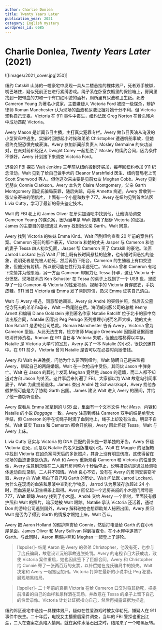 ```yaml
---
author: Charlie Donlea
title: Twenty Years Later
publication_year: 2021
category: English mystery
wordpress_id: 6685
---
```


# Charlie Donlea, <i>Twenty Years Later</i> (2021)

![[images/2021_cover.jpg|250]]

纽约 Catskill 山脉的一幢豪宅中发现一具从二楼悬挂的裸体男尸，死者双手被绑，嘴巴堵住，疑似死前正在进行紧缚游戏。绳子系在卧室衣橱里的保险箱上，房间里找到一把带血的刀和一个有口红印迹的酒杯，厕所里有尿液和卫生纸。死者 Cameron Young 为著名小说家，主要嫌疑人 Victoria Ford 被控一级谋杀，辩护律师 Roman Manchester 认为现场的血液和尿液证据对她十分不利，但 Victoria 坚称自己无辜。Victoria 在 911 事件中丧生，纽约法医 Greg Norton 在骨头残片中成功匹配 Victoria。

Avery Mason 是新闻节目主播，主打真实犯罪专栏。Avery 做节目表演从淹没的小型货车中逃生，实操时回想起小时候和弟弟 Christopher 遭遇帆船事故，但她最终克服恐惧完成表演。Avery 参加新闻部负责人 Mosley Germaine 的庆功派对，在派对前和经纪人 Dwight Corey 一起拒绝了 Mosley 的续约合同，因为条件不够好。Avery 计划接下来调查 Victoria Ford。

退役的 FBI 探员 Walt Jenkins 三年前从纽约搬到牙买加，每年回纽约参加 911 纪念活动。Walt 见到了给自己做手术的 Eleanor Marshfield 医生、纽约警局老上司 Scott Sherwood 等人，但他这次来主要是见前女友 Meghan Cobb。Avery 见到老朋友 Connie Clarkson。Avery 本名为 Claire Montgomery，父亲 Garth Montgomery 因庞氏骗局获罪，随后失踪，母亲 Annette 病逝。Avery 曾收到一张父亲寄来的明信片，上面有一个小屋和数字 777。Avery 在纽约见到首席法医 Livia Cutty，学习了最新的骨头鉴定技术。

Walt 的 FBI 老上司 James Oliver 在牙买加酒吧中找到他，让他协助调查 Cameron Young 的谋杀案，因为当年是 Walt 搜集了起诉 Victoria 的证据。James 的主要目的是想通过 Avery 找到她父亲 Garth，Walt 同意。

Avery 找到 Victoria 的妹妹 Emma Kind。Walt 回到纽约查看 20 年前的案件档案。Cameron 死前的那个春天，Victoria 和她的丈夫 Jasper 与 Cameron 和他的妻子 Tessa 四人初次见面，Jasper 帮 Cameron 买了 Catskill 的豪宅。法医 Jarrod Lockard 告诉 Walt 尸体上既有长时间悬挂的迹象，也有短时间悬挂的迹象，说明死者是先被人勒死，然后再扔下阳台。Cameron 的生殖器上有口交迹象，但他没有射精，所以很可能在性行为半途死亡。Victoria 曾和 Cameron 有地下恋情并为他堕胎，另一方面 Cameron 却努力让 Tessa 怀孕，这让 Victoria 十分愤怒。现场技术员 Ken Schuster 在 Tessa 的桌子上找到了一个 USB 盘，里面存了一段 Cameron 与 Victoria 的性爱视频，视频中的 Victoria 身穿皮衣，手执皮鞭。911 当日 Victoria 给 Emma 发了两则短信，恳求 Emma 证实自己清白。

Walt 与 Avery 相遇，同意帮她调查。Avery 向 André 购买假护照，然后去公墓纪念死去的弟弟和母亲，Walt 一路尾随在后。海明威出版公司的总裁 Kenny Arnett 和编辑 Diane Goldstein 来到著名作家 Natalie Ratcliff 位于北卡的家中商谈出版合同，Natalie 因写出 Peg Perugo 系列推理小说而名声大噪，她的丈夫 Don Ratcliff 是游轮公司总裁。Roman Manchester 告诉 Avery，Victoria 曾为 Cameron 堕胎，从此无法生育。检方律师 Maggie Greenwald 因隐藏证据而被取消律师资格。Roman 在 911 当日与 Victoria 失联，但他走楼梯得以幸存。Natalie 是 Victoria 大学时的室友，Avery 买了一本 Natalie 的小说，很快沉迷其中。在 911 前夕，Victoria 曾问 Natalie 是否可以在必要时向她借钱。

Avery 和 Walt 共进晚餐，问他为什么要回到纽约。Walt 隐瞒自己是来监视 Avery，聊起自己的两段婚姻。Walt 在一次枪击中受伤，其同伙 Jason 中弹身亡。Walt 在 Jason 的葬礼上发现 Meghan 竟然是 Jason 的遗孀，而二人都不知道对方和 Jason 的关系。这件事后来传遍了 FBI，大家都以为 Walt 故意勾引同事妻子，Walt 为此提前退休。James 查出 André 姓 Schwarzkopf，Avery 找他办假护照可能是为了协助 Garth 出国。James 建议 Walt 进入 Avery 的房间，并给了他一套窃听设备。

Avery 查看从 Emma 家拿到的 USB 盘，里面有一个文本文件 <i>Hot Mess</i>，内容和 Natalie 的小说 <i>Baggage</i> 一致。Avery 注意到绑住 Cameron 双手的结是单套水手结，但 Cameron 的手在切绳子时滴了血到地上，绳子上却没有沾血，明显不自然。Walt 证实 Tessa 和 Cameron 都会开帆船，Avery 因此怀疑 Tessa。Walt 与 Avery 上床。

Livia Cutty 证实与 Victoria 的 DNA 匹配的骨头是一颗单独的牙齿，Avery 怀疑 Victoria 没死，而是以 Natalie 的名义出版推理小说。Walt 在 Maggie 的证据箱中找到 Victoria 在凶杀案两天后的多张照片，其身上没有明显伤痕，这使得留在现场的血迹更像是伪造。Walt 和 Avery 重新观看 Cameron 和 Victoria 的性爱录像，Avery 注意到录像在二人离开房间整六十秒后停止，说明摄像机是通过检测物体运动自动录制，二人并不知情。Walt 良心不安，没有在 Avery 的房间安装窃听器，Avery 向 Walt 坦白了自己和 Garth 的历史。Walt 问法医 Jarrod Lockard，为什么在现场的血液和尿液中查到化学物质，Jarrod 认为尿液存放超过 24 小时，而血液是从卫生棉条上取得。Avery 回忆起一个远房亲戚的小木屋门牌号是 777，Walt 跟踪 Avery 找到了小木屋。André 交给 Avery 一个信封，里面装有假护照和 Walt 的照片，暗示她被 Walt 跟踪。Natalie 承认 Victoria 还活着，通过 Don 的游轮公司逃到国外，Avery 解释说她也想帮助某人秘密出国。Avery 质问 Walt 是否为了得到 Garth 的情报才跟她上床，Walt 否认。

Avery 把 Aaron Holland 的假护照寄给 Connie，然后打电话给 Garth 约在小木屋见面。James Oliver 和 Mary Sullivan 得到搜查令，在小木屋中逮捕了 Garth。与此同时，Aaron 用假护照和 Meghan 一起登上了游轮。

> [!spoiler]- 结尾
> Aaron 是 Avery 的弟弟 Christopher，他没有死，也参与了庞氏骗局，故意设计沉船事故逃脱处罚。Avery 的电视节目大获成功，致使 Victoria 案件重启，她也因此签下了巨额合同。Avery 和 Christopher 给 Connie 寄了一张两百万的支票，以补偿她在庞氏骗局中的损失。Walt 决定和 Avery 一起搬回加州。Victoria 打算在最新的小说中让 Peg 犯错，展现暗黑结局。

> [!spoiler]- 二十年前的真相
> Victoria 在给 Cameron 口交时将其勒死，把提前准备的自己的血样和尿样洒在现场，并故意在 Tessa 的桌子上留下自己的性爱录像。Victoria 计划让证据指向自己，然后再揭露证据为捏造。

纽约郊区豪宅中悬挂一具裸体男尸，疑似在性爱游戏时被女伴勒死，嫌疑人在 911 事件中丧生。二十年后，电视女主播重启案件调查，当年的 FBI 警探也重出江湖，二人在查案之余陷入情网。就在案件水落石出之时，结尾来了一个暗黑反转。